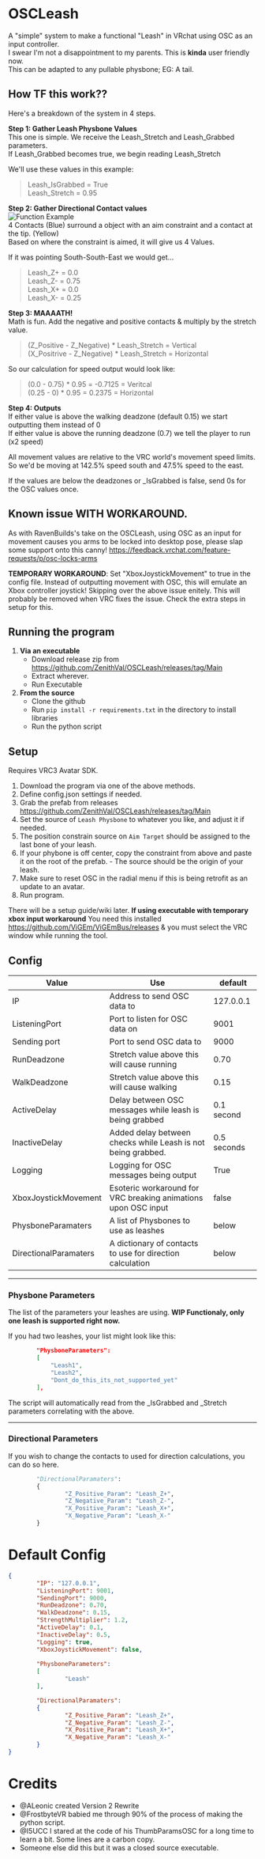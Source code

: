 
# OSCLeash
A "simple" system to make a functional "Leash" in VRchat using OSC as an input controller.  <br/>  I swear I'm not a disappointment to my parents. This is **kinda** user friendly now. <br/> This can be adapted to any pullable physbone; EG: A tail. 
<br/>

## How TF this work??
Here's a breakdown of the system in 4 steps.

**Step 1: Gather Leash Physbone Values** <br/> 
This one is simple. We receive the Leash_Stretch and Leash_Grabbed parameters. <br/> If Leash_Grabbed becomes true, we begin reading Leash_Stretch 

We'll use these values in this example: <br/> 
>Leash_IsGrabbed = True <br/> 
>Leash_Stretch = 0.95 <br/> 

**Step 2: Gather Directional Contact values** <br/> 
![Function Example](https://cdn.discordapp.com/attachments/606734710328000532/1011420984303165500/Example_Gif.gif) <br/> 
4 Contacts (Blue) surround a object with an aim constraint and a contact at the tip. (Yellow) <br/>  Based on where the constraint is aimed, it will give us 4 Values. 

If it was pointing South-South-East we would get...  <br/> 
>Leash_Z+ = 0.0 <br/> 
>Leash_Z- = 0.75 <br/> 
>Leash_X+ = 0.0 <br/> 
>Leash_X- = 0.25 <br/> 

**Step 3: MAAAATH!** <br/> 
Math is fun. Add the negative and positive contacts & multiply by the stretch value.
>(Z_Positive - Z_Negative) * Leash_Stretch = Vertical <br/> 
>(X_Positrive - Z_Negative) * Leash_Stretch = Horizontal <br/> 

So our calculation for speed output would look like: <br/>
>(0.0 - 0.75) * 0.95 = -0.7125 = Veritcal <br/>
>(0.25 - 0) * 0.95 = 0.2375 = Horizontal <br/>

**Step 4: Outputs** <br/> 
If either value is above the walking deadzone (default 0.15) we start outputting them instead of 0 <br/> If either value is above the running deadzone (0.7) we tell the player to run (x2 speed)

All movement values are relative to the VRC world's movement speed limits. <br/> So we'd be moving at 142.5% speed south and 47.5% speed to the east. <br/>

If the values are below the deadzones or _IsGrabbed is false, send 0s for the OSC values once.
<br/>

## Known issue WITH WORKAROUND.
As with RavenBuilds's take on the OSCLeash, using OSC as an input for movement causes you arms to be locked into desktop pose, please slap some support onto this canny! https://feedback.vrchat.com/feature-requests/p/osc-locks-arms

**TEMPORARY WORKAROUND**: Set "XboxJoystickMovement" to true in the config file. Instead of outputting movement with OSC, this will emulate an Xbox controller joystick! Skipping over the above issue enitely. This will probably be removed when VRC fixes the issue. Check the extra steps in setup for this.
<br/>

## Running the program
1. **Via an executable**
	- Download release zip from https://github.com/ZenithVal/OSCLeash/releases/tag/Main
	- Extract wherever.
	- Run Executable
3. **From the source**
	- Clone the github
	- Run `pip install -r requirements.txt` in the directory to install libraries
	- Run the python script

## Setup
Requires VRC3 Avatar SDK.
1. Download the program via one of the above methods.
2. Define config.json settings if needed.
3. Grab the prefab from releases https://github.com/ZenithVal/OSCLeash/releases/tag/Main
4. Set the source of `Leash Physbone` to whatever you like, and adjust it if needed.
5. The position constrain source on `Aim Target` should be assigned to the last bone of your leash.
6. If your phybone is off center, copy the constraint from above and paste it on the root of the prefab. 
        - The source should be the origin of your leash.
7. Make sure to reset OSC in the radial menu if this is being retrofit as an update to an avatar.
8. Run program.

There will be a setup guide/wiki later.
**If using executable with temporary xbox input workaround**
You need this installed https://github.com/ViGEm/ViGEmBus/releases & you must select the VRC window while running the tool.
<br/>

## Config
| Value | Use | default |
| --- | --- | --- |
| IP | Address to send OSC data to | 127.0.0.1 |
| ListeningPort | Port to listen for OSC data on | 9001 |
| Sending port | Port to send OSC data to | 9000 |
| RunDeadzone | Stretch value above this will cause running | 0.70 |
| WalkDeadzone | Stretch value above this will cause walking | 0.15 |
| ActiveDelay | Delay between OSC messages while leash is being grabbed | 0.1 second |
| InactiveDelay | Added delay between checks while Leash is not being grabbed. | 0.5 seconds |
| Logging | Logging for OSC messages being output | True
| XboxJoystickMovement | Esoteric workaround for VRC breaking animations upon OSC input | false
| PhysboneParamaters | A list of Physbones to use as leashes | below |
| DirectionalParamaters | A dictionary of contacts to use for direction calculation | below |
---------
### Physbone Parameters
The list of the parameters your leashes are using.
**WIP Functionaly, only one leash is supported right now.**

If you had two leashes, your list might look like this:
```json
        "PhysboneParameters":
        [
            "Leash1",
            "Leash2",
            "Dont_do_this_its_not_supported_yet"
        ],
```
The script will automatically read from the _IsGrabbed and _Stretch parameters correlating with the above.

---------
### Directional Parameters

If you wish to change the contacts to used for direction calculations, you can do so here.

```python
        "DirectionalParamaters":
        {
                "Z_Positive_Param": "Leash_Z+",
                "Z_Negative_Param": "Leash_Z-",
                "X_Positive_Param": "Leash_X+",
                "X_Negative_Param": "Leash_X-"
        }
```

# Default Config

```json
{
        "IP": "127.0.0.1",
        "ListeningPort": 9001,
        "SendingPort": 9000,
        "RunDeadzone": 0.70,
        "WalkDeadzone": 0.15,
        "StrengthMultiplier": 1.2,
        "ActiveDelay": 0.1,     
        "InactiveDelay": 0.5,
        "Logging": true,
        "XboxJoystickMovement": false,
        
        "PhysboneParameters":
        [
                "Leash"
        ],

        "DirectionalParamaters":
        {
                "Z_Positive_Param": "Leash_Z+",
                "Z_Negative_Param": "Leash_Z-",
                "X_Positive_Param": "Leash_X+",
                "X_Negative_Param": "Leash_X-"
        }
}
```

# Credits
- @ALeonic created Version 2 Rewrite
- @FrostbyteVR babied me through 90% of the process of making the python script.
- @I5UCC I stared at the code of his ThumbParamsOSC for a long time to learn a bit. Some lines are a carbon copy.
- Someone else did this but it was a closed source executable.